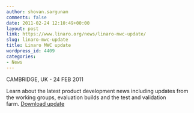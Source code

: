 ```yaml
---
author: shovan.sargunam
comments: false
date: 2011-02-24 12:10:49+00:00
layout: post
link: https://www.linaro.org/news/linaro-mwc-update/
slug: linaro-mwc-update
title: Linaro MWC update
wordpress_id: 4409
categories:
- News
---
```


CAMBRIDGE, UK - 24 FEB 2011

Learn about the latest product development news including updates from the working groups, evaluation builds and the test and validation farm. [Download update](/resources)
